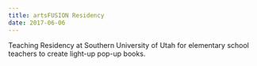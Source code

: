 ```yaml
---
title: artsFUSION Residency
date: 2017-06-06
---
```


Teaching Residency at Southern University of Utah for elementary school teachers to create light-up pop-up books.
